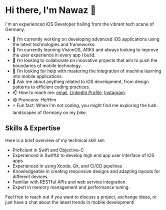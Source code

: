 # Hi there, I'm Nawaz 👋

I'm an experienced iOS Developer hailing from the vibrant tech scene of Germany.

- 🔭 I’m currently working on developing advanced iOS applications using the latest technologies and frameworks.
- 🌱 I’m currently learning VisionOS, ARKit and always looking to improve the user experience in every app I build.
- 👯 I’m looking to collaborate on innovative projects that aim to push the boundaries of mobile technology.
- 🤔 I’m looking for help with mastering the integration of machine learning into mobile applications.
- 💬 Ask me about anything related to iOS development, from design patterns to efficient coding practices.
- 📫 How to reach me: [email](nawazqadir525@gmail.com), [LinkedIn Profile](https://www.linkedin.com/allah-nawaz-qadir), [Instagram](https://www.instagram.com/anawazqadir/).
- 😄 Pronouns: He/Him
- ⚡ Fun fact: When I'm not coding, you might find me exploring the lush landscapes of Germany on my bike.

## Skills & Expertise
Here is a brief overview of my technical skill set:
- Proficient in Swift and Objective-C
- Experienced in SwiftUI to develop high end app user interface of iOS apps
- Experienced in using Xcode, Git, and CI/CD pipelines
- Knowledgeable in creating responsive designs and adapting layouts for different devices.
- Familiar with RESTful APIs and web service integration.
- Expert in memory management and performance tuning.

Feel free to reach out if you want to discuss a project, exchange ideas, or just have a chat about the latest trends in mobile development!

